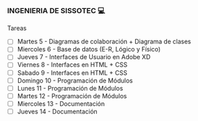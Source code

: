 ### INGENIERIA DE SISSOTEC :computer:

Tareas

- [ ] Martes 5 \- Diagramas de colaboración + Diagrama de clases
- [ ] Miercoles 6 - Base de datos (E-R, Lógico y Físico)
- [ ] Jueves 7 - Interfaces de Usuario en Adobe XD
- [ ] Viernes 8 - Interfaces en HTML + CSS
- [ ] Sabado 9 - Interfaces en HTML + CSS
- [ ] Domingo 10 - Programación de Módulos
- [ ] Lunes 11 - Programación de Módulos
- [ ] Martes 12 - Programación de Módulos
- [ ] Miercoles 13 - Documentación
- [ ] Jueves 14 - Documentación
